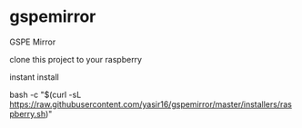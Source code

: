 # gspemirror
GSPE Mirror


clone this project to your raspberry



instant install 

bash -c "$(curl -sL https://raw.githubusercontent.com/yasir16/gspemirror/master/installers/raspberry.sh)"
